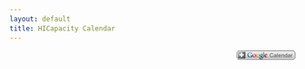 ```yaml
---
layout: default
title: HICapacity Calendar
---
```

<script src="/js/hicap.calendar.js"></script>

<div class="post">
<div id="loading"></div>
<div id="calendar"></div>
<div style="float:right">
<a href="http://www.google.com/calendar/render?cid=https%3A%2F%2Fwww.google.com%2Fcalendar%2Ffeeds%2Fhicapacity.org_vgo8qpscrk4hif3veoka112434%2540group.calendar.google.com%2Fpublic%2Fbasic"><img src="/img/calendar_plus_en.png"></a>
</div>
<br style="clear: both" />
</div>